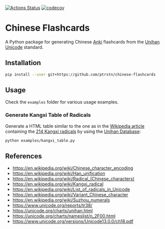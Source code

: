 [![Actions Status](https://github.com/ptrstn/chinese-flashcards/workflows/Python%20package/badge.svg)](https://github.com/ptrstn/chinese-flashcards/actions)
[![codecov](https://codecov.io/gh/ptrstn/chinese-flashcards/branch/master/graph/badge.svg)](https://codecov.io/gh/ptrstn/chinese-flashcards)

# Chinese Flashcards

A Python package for generating Chinese [Anki](https://apps.ankiweb.net/) flashcards from the [Unihan Unicode](https://en.wikipedia.org/wiki/Han_unification) standard.

## Installation

```bash
pip install --user git+https://github.com/ptrstn/chinese-flashcards
```

## Usage

Check the ```examples``` folder for various usage examples.

### Generate Kangxi Table of Radicals

Generate a HTML table similar to the one as in the [Wikipedia article](https://en.wikipedia.org/wiki/Kangxi_radical#Table_of_radicals) containing the [214 Kangxi radicals](https://en.wikipedia.org/wiki/Kangxi_radical) by using the [Unihan Database](https://unicode.org/charts/unihan.html):

```bash
python examples/kangxi_table.py 
```

## References 

- https://en.wikipedia.org/wiki/Chinese_character_encoding
- https://en.wikipedia.org/wiki/Han_unification
- https://en.wikipedia.org/wiki/Radical_(Chinese_characters)
- https://en.wikipedia.org/wiki/Kangxi_radical
- https://en.wikipedia.org/wiki/List_of_radicals_in_Unicode
- https://en.wikipedia.org/wiki/Variant_Chinese_character
- https://en.wikipedia.org/wiki/Suzhou_numerals
- https://www.unicode.org/reports/tr38/
- https://unicode.org/charts/unihan.html
- https://unicode.org/charts/nameslist/n_2F00.html
- https://www.unicode.org/versions/Unicode13.0.0/ch18.pdf
